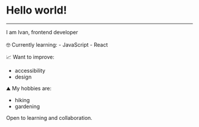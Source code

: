 # Hello world!
<hr>
I am Ivan, frontend developer<br/>
<br />
🤓 Currently learning:
- JavaScript
- React

📈 Want to improve:
- accessibility
- design

⛰️ My hobbies are:
- hiking
- gardening

Open to learning and collaboration.
